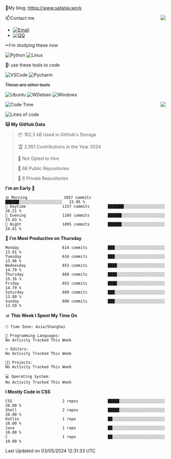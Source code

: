 📰My blog: https://www.satania.work

<img align="right" src="https://github-readme-stats.vercel.app/api/top-langs/?username=Katriell"/>

📫Contact me

* [![Email](https://img.shields.io/badge/Email-Iris@satania.work-1?style=social&logoColor=fff)](mailto:Iris@satania.work)
* [![QQ](https://img.shields.io/badge/QQ-2088839458-1?style=social&logoColor=fff)](tencent://AddContact/?fromId=45&fromSubId=1&subcmd=all&uin=2088839458&website=www.oicqzone.com)

✏I'm studying these now

![Python](https://img.shields.io/badge/-Python-blue?style=flat-square&logo=Python&logoColor=fff)
![Linux](https://img.shields.io/badge/-Linux-black?style=flat-square&logo=Linux&logoColor=fff)

🔨I use these tools to code

![VSCode](https://img.shields.io/badge/-VSCode-blue?style=flat-square&logo=visualstudiocode&logoColor=fff)
![Pycharm](https://img.shields.io/badge/-Pycharm-green?style=flat-square&logo=pycharm&logoColor=fff)

 ~~These are other tools~~

![Ubuntu](https://img.shields.io/badge/-Ubuntu-orange?style=flat-square&logo=Ubuntu&logoColor=fff)
![WDebian](https://img.shields.io/badge/-Debian-blue?style=flat-square&logo=Debian&logoColor=fff)
![Windows](https://img.shields.io/badge/-Windows-blue?style=flat-square&logo=Windows&logoColor=fff)


<img align="right" src="https://github-readme-stats-beta-amber-44.vercel.app/api?username=Katriell&show_icons=true&role=OWNER,ORGANIZATION_MEMBER,COLLABORATOR&locale=zh-my"/>

<!--START_SECTION:waka-->
![Code Time](http://img.shields.io/badge/Code%20Time-21%20mins-blue)

![Lines of code](https://img.shields.io/badge/From%20Hello%20World%20I%27ve%20Written-5.5%20thousand%20lines%20of%20code-blue)

**🐱 My GitHub Data** 

> 📦 162.5 kB Used in GitHub's Storage 
 > 
> 🏆 2,951 Contributions in the Year 2024
 > 
> 🚫 Not Opted to Hire
 > 
> 📜 68 Public Repositories 
 > 
> 🔑 6 Private Repositories 
 > 
**I'm an Early 🐤** 

```text
🌞 Morning                1057 commits        ██████░░░░░░░░░░░░░░░░░░░   23.95 % 
🌆 Daytime                1157 commits        ███████░░░░░░░░░░░░░░░░░░   26.21 % 
🌃 Evening                1105 commits        ██████░░░░░░░░░░░░░░░░░░░   25.03 % 
🌙 Night                  1095 commits        ██████░░░░░░░░░░░░░░░░░░░   24.81 % 
```
📅 **I'm Most Productive on Thursday** 

```text
Monday                   614 commits         ███░░░░░░░░░░░░░░░░░░░░░░   13.91 % 
Tuesday                  616 commits         ███░░░░░░░░░░░░░░░░░░░░░░   13.96 % 
Wednesday                653 commits         ████░░░░░░░░░░░░░░░░░░░░░   14.79 % 
Thursday                 669 commits         ████░░░░░░░░░░░░░░░░░░░░░   15.16 % 
Friday                   653 commits         ████░░░░░░░░░░░░░░░░░░░░░   14.79 % 
Saturday                 609 commits         ███░░░░░░░░░░░░░░░░░░░░░░   13.80 % 
Sunday                   600 commits         ███░░░░░░░░░░░░░░░░░░░░░░   13.59 % 
```


📊 **This Week I Spent My Time On** 

```text
🕑︎ Time Zone: Asia/Shanghai

💬 Programming Languages: 
No Activity Tracked This Week

🔥 Editors: 
No Activity Tracked This Week

🐱‍💻 Projects: 
No Activity Tracked This Week

💻 Operating System: 
No Activity Tracked This Week
```

**I Mostly Code in CSS** 

```text
CSS                      2 repos             █████░░░░░░░░░░░░░░░░░░░░   20.00 % 
Shell                    2 repos             █████░░░░░░░░░░░░░░░░░░░░   20.00 % 
Kotlin                   1 repo              ██░░░░░░░░░░░░░░░░░░░░░░░   10.00 % 
Java                     1 repo              ██░░░░░░░░░░░░░░░░░░░░░░░   10.00 % 
C                        1 repo              ██░░░░░░░░░░░░░░░░░░░░░░░   10.00 % 
```




 Last Updated on 03/05/2024 12:31:33 UTC
<!--END_SECTION:waka-->

